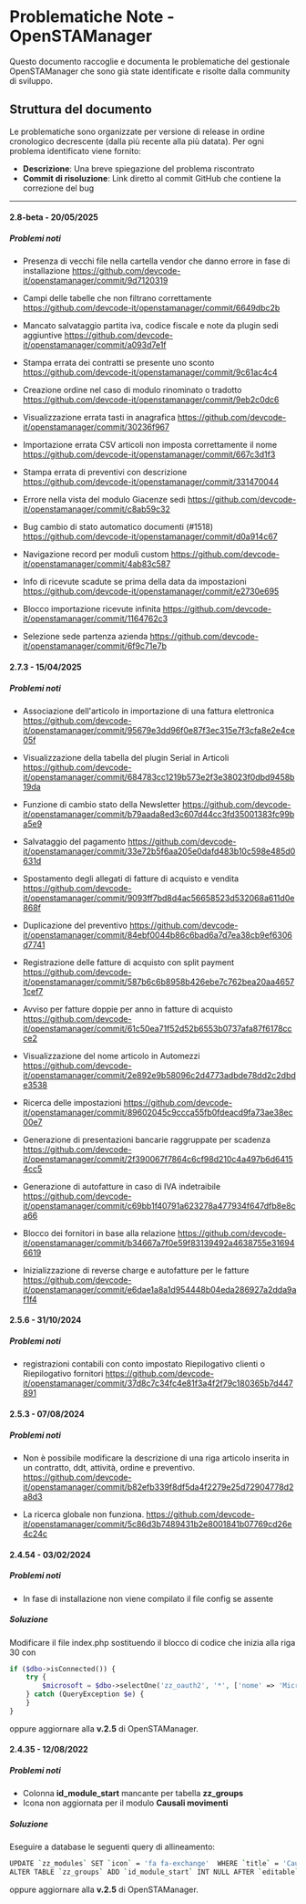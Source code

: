 # Problematiche Note - OpenSTAManager

Questo documento raccoglie e documenta le problematiche del gestionale OpenSTAManager che sono già state identificate e risolte dalla community di sviluppo.

## Struttura del documento

Le problematiche sono organizzate per versione di release in ordine cronologico decrescente (dalla più recente alla più datata). Per ogni problema identificato viene fornito:

- **Descrizione**: Una breve spiegazione del problema riscontrato
- **Commit di risoluzione**: Link diretto al commit GitHub che contiene la correzione del bug

---

#### 2.8-beta - 20/05/2025

##### Problemi noti
- Presenza di vecchi file nella cartella vendor che danno errore in fase di installazione
https://github.com/devcode-it/openstamanager/commit/9d7120319

- Campi delle tabelle che non filtrano correttamente
https://github.com/devcode-it/openstamanager/commit/6649dbc2b

- Mancato salvataggio partita iva, codice fiscale e note da plugin sedi aggiuntive
https://github.com/devcode-it/openstamanager/commit/a093d7e1f

- Stampa errata dei contratti se presente uno sconto
https://github.com/devcode-it/openstamanager/commit/9c61ac4c4

- Creazione ordine nel caso di modulo rinominato o tradotto
https://github.com/devcode-it/openstamanager/commit/9eb2c0dc6

- Visualizzazione errata tasti in anagrafica
https://github.com/devcode-it/openstamanager/commit/30236f967

- Importazione errata CSV articoli non imposta correttamente il nome
https://github.com/devcode-it/openstamanager/commit/667c3d1f3

- Stampa errata di preventivi con descrizione
https://github.com/devcode-it/openstamanager/commit/331470044

- Errore nella vista del modulo Giacenze sedi
https://github.com/devcode-it/openstamanager/commit/c8ab59c32

- Bug cambio di stato automatico documenti (#1518)
https://github.com/devcode-it/openstamanager/commit/d0a914c67

- Navigazione record per moduli custom
https://github.com/devcode-it/openstamanager/commit/4ab83c587

- Info di ricevute scadute se prima della data da impostazioni
https://github.com/devcode-it/openstamanager/commit/e2730e695

- Blocco importazione ricevute infinita
https://github.com/devcode-it/openstamanager/commit/1164762c3

- Selezione sede partenza azienda
https://github.com/devcode-it/openstamanager/commit/6f9c71e7b

#### 2.7.3 - 15/04/2025

##### Problemi noti
- Associazione dell'articolo in importazione di una fattura elettronica
https://github.com/devcode-it/openstamanager/commit/95679e3dd96f0e87f3ec315e7f3cfa8e2e4ce05f

- Visualizzazione della tabella del plugin Serial in Articoli
https://github.com/devcode-it/openstamanager/commit/684783cc1219b573e2f3e38023f0dbd9458b19da

- Funzione di cambio stato della Newsletter
https://github.com/devcode-it/openstamanager/commit/b79aada8ed3c607d44cc3fd35001383fc99ba5e9

- Salvataggio del pagamento
https://github.com/devcode-it/openstamanager/commit/33e72b5f6aa205e0dafd483b10c598e485d0631d

- Spostamento degli allegati di fatture di acquisto e vendita
https://github.com/devcode-it/openstamanager/commit/9093ff7bd8d4ac56658523d532068a611d0e868f

- Duplicazione del preventivo
https://github.com/devcode-it/openstamanager/commit/84ebf0044b86c6bad6a7d7ea38cb9ef6306d7741

- Registrazione delle fatture di acquisto con split payment
https://github.com/devcode-it/openstamanager/commit/587b6c6b8958b426ebe7c762bea20aa46571cef7

- Avviso per fatture doppie per anno in fatture di acquisto
https://github.com/devcode-it/openstamanager/commit/61c50ea71f52d52b6553b0737afa87f6178ccce2

- Visualizzazione del nome articolo in Automezzi
https://github.com/devcode-it/openstamanager/commit/2e892e9b58096c2d4773adbde78dd2c2dbde3538

- Ricerca delle impostazioni
https://github.com/devcode-it/openstamanager/commit/89602045c9ccca55fb0fdeacd9fa73ae38ec00e7

- Generazione di presentazioni bancarie raggruppate per scadenza
https://github.com/devcode-it/openstamanager/commit/2f390067f7864c6cf98d210c4a497b6d64154cc5

- Generazione di autofatture in caso di IVA indetraibile
https://github.com/devcode-it/openstamanager/commit/c69bb1f40791a623278a477934f647dfb8e8ca66

- Blocco dei fornitori in base alla relazione
https://github.com/devcode-it/openstamanager/commit/b34667a7f0e59f83139492a4638755e316946619

- Inizializzazione di reverse charge e autofatture per le fatture
https://github.com/devcode-it/openstamanager/commit/e6dae1a8a1d954448b04eda286927a2dda9af1f4

#### 2.5.6 - 31/10/2024

##### Problemi noti
- registrazioni contabili con conto impostato Riepilogativo clienti o Riepilogativo fornitori
https://github.com/devcode-it/openstamanager/commit/37d8c7c34fc4e81f3a4f2f79c180365b7d447891


#### 2.5.3 - 07/08/2024

##### Problemi noti
- Non è possibile modificare la descrizione di una riga articolo inserita in un contratto, ddt, attività, ordine e preventivo.
https://github.com/devcode-it/openstamanager/commit/b82efb339f8df5da4f2279e25d72904778d2a8d3


- La ricerca globale non funziona.
https://github.com/devcode-it/openstamanager/commit/5c86d3b7489431b2e8001841b07769cd26e4c24c


#### 2.4.54 - 03/02/2024

##### Problemi noti
- In fase di installazione non viene compilato il file config se assente

##### Soluzione
Modificare il file index.php sostituendo il blocco di codice che inizia alla riga 30 con

```php
if ($dbo->isConnected()) {
    try {
        $microsoft = $dbo->selectOne('zz_oauth2', '*', ['nome' => 'Microsoft', 'enabled' => 1, 'is_login' => 1]);
    } catch (QueryException $e) {
    }
}
```
oppure aggiornare alla **v.2.5** di OpenSTAManager.

#### 2.4.35 - 12/08/2022

##### Problemi noti
- Colonna **id_module_start** mancante per tabella **zz_groups**
- Icona non aggiornata per il modulo **Causali movimenti**

##### Soluzione
Eseguire a database le seguenti query di allineamento:
```bash
UPDATE `zz_modules` SET `icon` = 'fa fa-exchange'  WHERE `title` = 'Causali movimenti';
ALTER TABLE `zz_groups` ADD `id_module_start` INT NULL AFTER `editable`;
```

oppure aggiornare alla **v.2.5** di OpenSTAManager.
